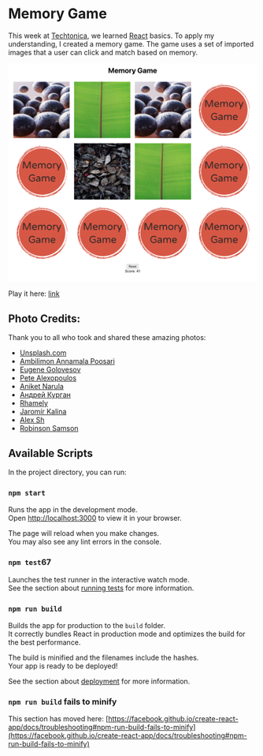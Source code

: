 # Memory Game

This week at [Techtonica](https://https://techtonica.org/), we learned [React](https://github.com/facebook/create-react-app) basics. To apply my understanding, I created a memory game. The game uses a set of imported images that a user can click and match based on memory.

![memory game screenshot](./public/screenshot1.png)

Play it here: [link](https://memory-game-m3ia.netlify.app/)
## Photo Credits:
Thank you to all who took and shared these amazing photos:
- [Unsplash.com](https://unsplash.com/)
- [Ambilimon Annamala Poosari](https://unsplash.com/@ambi_one)
- [Eugene Golovesov](https://unsplash.com/@eugene_golovesov)
- [Pete Alexopoulos](https://unsplash.com/@pete_a)
- [Aniket Narula](https://unsplash.com/@avisualls)
- [Андрей Курган](https://unsplash.com/@anamnesis33)
- [Rhamely](https://unsplash.com/@rhamely)
- [Jaromír Kalina](https://unsplash.com/@kalinajaromir)
- [Alex Sh](https://unsplash.com/@esalexsh)
- [Robinson Samson](https://unsplash.com/@robinsonsam)

## Available Scripts

In the project directory, you can run:

### `npm start`

Runs the app in the development mode.\
Open [http://localhost:3000](http://localhost:3000) to view it in your browser.

The page will reload when you make changes.\
You may also see any lint errors in the console.

### `npm test`67

Launches the test runner in the interactive watch mode.\
See the section about [running tests](https://facebook.github.io/create-react-app/docs/running-tests) for more information.

### `npm run build`

Builds the app for production to the `build` folder.\
It correctly bundles React in production mode and optimizes the build for the best performance.

The build is minified and the filenames include the hashes.\
Your app is ready to be deployed!

See the section about [deployment](https://facebook.github.io/create-react-app/docs/deployment) for more information.
### `npm run build` fails to minify

This section has moved here: [https://facebook.github.io/create-react-app/docs/troubleshooting#npm-run-build-fails-to-minify](https://facebook.github.io/create-react-app/docs/troubleshooting#npm-run-build-fails-to-minify)

